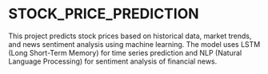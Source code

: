 # STOCK_PRICE_PREDICTION
This project predicts stock prices based on historical data, market trends, and news sentiment analysis using machine learning. The model uses LSTM (Long Short-Term Memory) for time series prediction and NLP (Natural Language Processing) for sentiment analysis of financial news.
